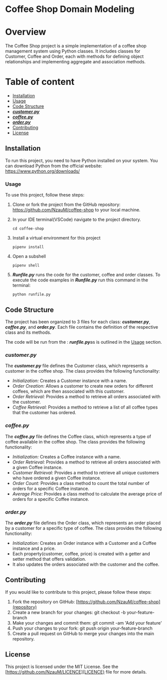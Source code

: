 # Coffee Shop Domain Modeling

# Overview
The Coffee Shop project is a simple implementation of a coffee shop management system using Python classes. It includes classes for Customer, Coffee and Order, each with methods for defining object relationships and implementing aggregate and association methods.

# Table of content
  - [Installation](#installation)
  - [Usage](#usage)
  - [Code Structure](#code-structure)
  - [***customer.py***](#customerpy)
  - [***coffee.py***](#coffeepy)
  - [***order.py***](#orderpy)
  - [Contributing](#contributing)
  - [License](#license)

## Installation
To run this project, you need to have Python installed on your system. You can download Python from the official website: https://www.python.org/downloads/

### Usage
To use this project, follow these steps:

1. Clone or fork the project from the GitHub repository: https://github.com/NzauM/coffee-shop to your local machine.
    
2. In your IDE terminal(VSCode) navigate to the project directory.
    ```
    cd coffee-shop
    ```
3. Install a virtual environment for this project
    ```
    pipenv install
    ```
4. Open a subshell
    ```
    pipenv shell
    ```
5. ***Runfile.py*** runs the code for the customer, coffee and order classes.
   To execute the code examples in  ***Runfile.py*** run this command in the terminal:
     ```
     python runfile.py
     ```

## Code Structure
The project has been organized to 3 files for each class: ***customer.py***, ***coffee.py***, and ***order.py***. Each file contains the definition of the respective class and its methods.

The code will be run from the : ***runfile.py***as is outlined in the [Usage](#usage) section.

  ### ***customer.py***
The ***customer.py*** file defines the Customer class, which represents a customer in the coffee shop. The class provides the following functionality:

   - *Initialization:* Creates a Customer instance with a name.
   - *Order Creation:* Allows a customer to create new orders for different coffees, which are then associated with this customer.
   - *Order Retrieval:* Provides a method to retrieve all orders associated with the customer.
   - *Coffee Retrieval:* Provides a method to retrieve a list of all coffee types that the customer has ordered.

  ### ***coffee.py***
The ***coffee.py*** file defines the Coffee class, which represents a type of coffee available in the coffee shop. The class provides the following functionality:
  - *Initialization:* Creates a Coffee instance with a name.
  - *Order Retrieval:* Provides a method to retrieve all orders associated with a given Coffee instance.
  - *Customer Retrieval:* Provides a method to retrieve all unique customers who have ordered a given Coffee instance.
  - *Order Count:* Provides a class method to count the total number of orders for a specific Coffee instance.
  - *Average Price:* Provides a class method to calculate the average price of orders for a specific Coffee instance.

### ***order.py***
The ***order.py*** file defines the Order class, which represents an order placed by a customer for a specific type of coffee. The class provides the following functionality:

 - *Initialization:* Creates an Order instance with a Customer and a Coffee instance and a price. 
 -  Each property(customer, coffee, price) is created with a getter and setter method that offers validation.
 -  It also updates the orders associated with the customer and the coffee.

## Contributing
If you would like to contribute to this project, please follow these steps:

1. Fork the repository on GitHub: [https://github.com/NzauM/coffee-shop](repository)
2. Create a new branch for your changes: git checkout -b your-feature-branch
3. Make your changes and commit them: git commit -am 'Add your feature'
4. Push your changes to your fork: git push origin your-feature-branch
5. Create a pull request on GitHub to merge your changes into the main repository.

## License
This project is licensed under the MIT License. See the [https://github.com/NzauM/LICENCE](LICENCE) file for more details.
